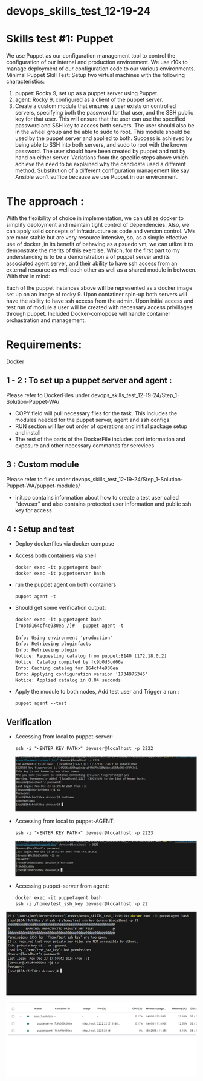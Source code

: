 # devops_skills_test_12-19-24

# Skills test #1: Puppet


We use Puppet as our configuration management tool to control the configuration of our internal
and production environment. We use r10k to manage deployment of our configuration code to
our various environments.
Minimal Puppet Skill Test:
Setup two virtual machines with the following characteristics:
1. puppet: Rocky 9, set up as a puppet server using Puppet.
2. agent: Rocky 9, configured as a client of the puppet server.
3. Create a custom module that ensures a user exists on controlled servers, specifying both the
password for that user, and the SSH public key for that user. This will ensure that the user can
use the specified password and SSH key to access both servers. The user should also be in the
wheel group and be able to sudo to root. This module should be used by the puppet server and
applied to both.
Success is achieved by being able to SSH into both servers, and sudo to root with the known
password. The user should have been created by puppet and not by hand on either server.
Variations from the specific steps above which achieve the need to be explained why the
candidate used a different method. Substitution of a different configuration management like say
Ansible won’t suffice because we use Puppet in our environment.


# The approach :
With the flexibility of choice in implementation, we can utilize docker to simplify deployment and maintain tight control of dependencies. Also, we can apply solid concepts of infrastructure as code and version control. VMs are more stable but are very resource intensive, so, as a simple effective use of docker ,in its benefit of behaving as a psuedo vm,  we can utlize it to demonstrate the merits of this exercise. Which, for the first part to my understanding is to be a demonstration a of puppet server and its associated agent server, and their ability to have ssh access from an external resource as well each other as well as a shared module in between. With that in mind:

Each of the puppet instances above will be represented as a docker image set up on an image of rocky 9. Upon contatiner spin-up both servers will have the ability to have ssh access from the admin. Upon initial access and test run of module a user will be created with necessary access privillages through puppet. Included Docker-comopose will handle container orchastration and management. 

# Requirements: 

Docker

## 1 - 2 : To set up a puppet server and agent :
Please refer to DockerFiles under 
devops_skills_test_12-19-24/Step_1-Solution-Puppet-WA/

   - COPY field will pull necessary files for the task. This includes the modules needed for the puppet server, agent and ssh configs 
   - RUN section will lay out order of operations and initial package setup and install 
   - The rest of the parts of the DockerFile includes port information and exposure and other necessary commands for sercvices 


## 3 : Custom module
Please refer to files under 
devops_skills_test_12-19-24/Step_1-Solution-Puppet-WA/puppet-modules/

  -  init.pp contains information about how to create a test user called "devuser" and also contains protected user information and public ssh key for access



## 4 : Setup and test 
- Deploy dockerfiles via docker compose 

- Access both containers via shell 

  ```
  docker exec -it puppetagent bash
  docker exec -it puppetserver bash 
  ```
  
- run the puppet agent on both containers
  ```
  puppet agent -t
  ```
- Should get some verification output: 
  ```
  docker exec -it puppetagent bash
  [root@164cf4e930ea /]#   puppet agent -t

  Info: Using environment 'production'
  Info: Retrieving pluginfacts
  Info: Retrieving plugin
  Notice: Requesting catalog from puppet:8140 (172.18.0.2)
  Notice: Catalog compiled by fc9b0d5cd66a
  Info: Caching catalog for 164cf4e930ea
  Info: Applying configuration version '1734975345'
  Notice: Applied catalog in 0.04 seconds
  ```


- Apply the module to both nodes, Add test user and Trigger a run : 
  ```
  puppet agent --test  
  ```


## Verification

- Accessing from local to puppet-server: 
  ```
  ssh -i "<ENTER KEY PATH>" devuser@localhost -p 2222
  ```

  ![alt text](image.png)
- Accessing from local to puppet-AGENT: 
  ```
  ssh -i "<ENTER KEY PATH>" devuser@localhost -p 2223
  ```
  ![alt text](image-1.png)
- Accessing puppet-server from agent: 
  ```
  docker exec -it puppetagent bash
  ssh -i /home/test_ssh_key devuser@localhost -p 22
  ```
![alt text](image-2.png)


![alt text](image-3.png)